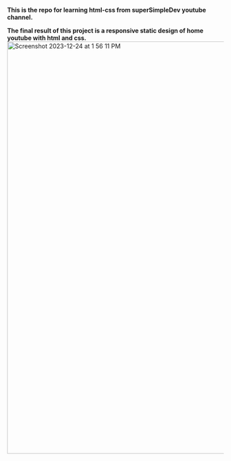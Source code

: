 **This is the repo for learning html-css from superSimpleDev youtube channel.**

**The final result of this project is a responsive static design of home youtube with html and css.** 
<img width="957" alt="Screenshot 2023-12-24 at 1 56 11 PM" src="https://github.com/himanshu221/Html-Css-superSimpleDev/assets/44173885/17d2c1dd-e0d9-4490-b2b2-ef154fd4f456">
